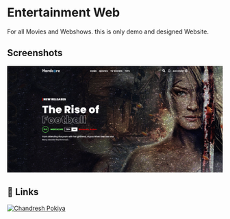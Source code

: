 
# Entertainment Web

For all Movies and Webshows. this is only demo and designed Website.

## Screenshots

![App Screenshot](assets/screenshot.png)

## 🔗 Links
[![Chandresh Pokiya](https://img.shields.io/badge/linkedin-0A66C2?style=for-the-badge&logo=linkedin&logoColor=white)](https://www.linkedin.com/in/chandresh-pokiya-1950751b7/)
